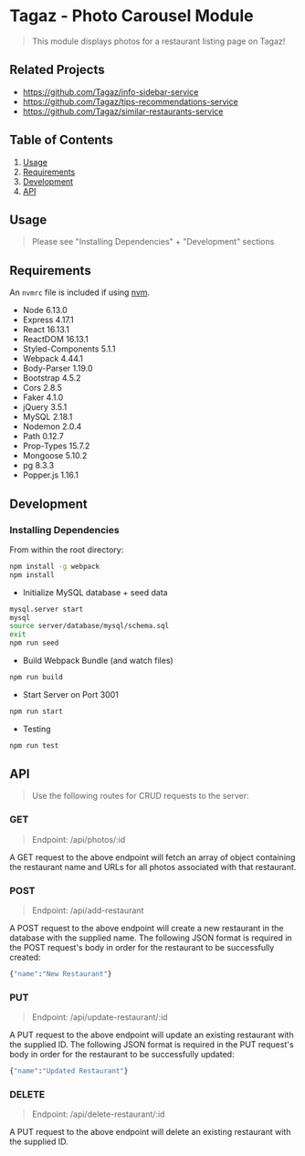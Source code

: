 # Tagaz - Photo Carousel Module

> This module displays photos for a restaurant listing page on Tagaz!

## Related Projects

  - https://github.com/Tagaz/info-sidebar-service
  - https://github.com/Tagaz/tips-recommendations-service
  - https://github.com/Tagaz/similar-restaurants-service

## Table of Contents

1. [Usage](#Usage)
1. [Requirements](#requirements)
1. [Development](#development)
1. [API](#API)

## Usage

> Please see "Installing Dependencies" + "Development" sections

## Requirements

An `nvmrc` file is included if using [nvm](https://github.com/creationix/nvm).

- Node 6.13.0
- Express 4.17.1
- React 16.13.1
- ReactDOM 16.13.1
- Styled-Components 5.1.1
- Webpack 4.44.1
- Body-Parser 1.19.0
- Bootstrap 4.5.2
- Cors 2.8.5
- Faker 4.1.0
- jQuery 3.5.1
- MySQL 2.18.1
- Nodemon 2.0.4
- Path 0.12.7
- Prop-Types 15.7.2
- Mongoose 5.10.2
- pg 8.3.3
- Popper.js 1.16.1

## Development

### Installing Dependencies

From within the root directory:

```sh
npm install -g webpack
npm install
```

- Initialize MySQL database + seed data
```sh
mysql.server start
mysql
source server/database/mysql/schema.sql
exit
npm run seed
```

- Build Webpack Bundle (and watch files)
```sh
npm run build
```

- Start Server on Port 3001
```sh
npm run start
```

- Testing
```sh
npm run test
```

## API

> Use the following routes for CRUD requests to the server:

### GET

> Endpoint: /api/photos/:id

A GET request to the above endpoint will fetch an array of object containing the restaurant name and URLs for all photos associated with that restaurant.

### POST

> Endpoint: /api/add-restaurant

A POST request to the above endpoint will create a new restaurant in the database with the supplied name.
The following JSON format is required in the POST request's body in order for the restaurant to be successfully created:

```sh
{"name":"New Restaurant"}
```

### PUT

> Endpoint: /api/update-restaurant/:id

A PUT request to the above endpoint will update an existing restaurant with the supplied ID.
The following JSON format is required in the PUT request's body in order for the restaurant to be successfully updated:

```sh
{"name":"Updated Restaurant"}
```

### DELETE

> Endpoint: /api/delete-restaurant/:id

A PUT request to the above endpoint will delete an existing restaurant with the supplied ID.
